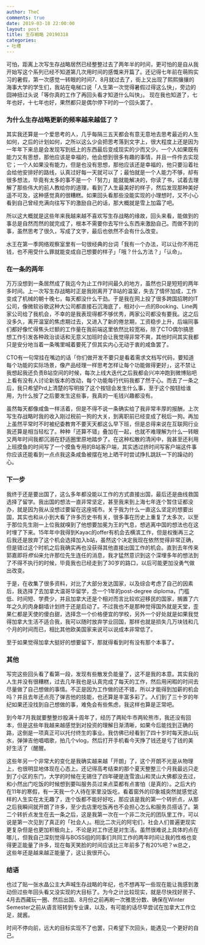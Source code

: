 ```yaml
---
author: TheC
comments: true
date: 2019-03-18 22:00:00
layout: post
title: 生存戦略 20190318
categories:
- 吐槽
---
```


可怕，距离上次写生存战略居然已经整整过去了两年半的时间，更可怕的是自从我开始写这个系列已经不知道第几次用时间的感慨来开篇了。还记得七年前在萌购实习的暑假，第一次感觉一转眼的时间7、8月就过去了，街上又出现了熙熙攘攘的海事大学的学生们，我站在电梯口说「人生第一次觉得暑假过得这么快」，旁边的囧神扭过头说「等你真的工作了再回头看才知道什么叫快」。
现在我也知道了，七年也好，十七年也好，果然都只是偶尔停下时的一个回头罢了。


### 为什么生存战略更新的频率越来越低了？

其实我还算是一个爱思考的人，几乎每隔三五天都会有意无意地去思考最近的人生如何，之后的计划如何，之所以这么少会把思考落到文字上，很大程度上还是因为一年年下来总是会发现写到纸上的东西最后变成现实的少而又少。一个人如果既有能力又有思想，那他应该是幸福的，他会想到很多有趣的事情，并且一件件去实现它；一个人如果没有能力，但是也没有思想，那他应该还是幸福的，他只要沿着社会给他安排好的路线，认真过好每一天就可以了；最怕就是一个人能力不够，却有很多想法，毕竟有太多的事不是一个「努力」能就能解决的，你读了书，试着去理解了那些伟大的前人教给你的道理，看到了人生最美好的样子，然后发现那种美好遥不可及，这种感觉真的很糟糕。如果回头看那些没能实现的小理想时，又不小心看到自己曾经充满向往写下的激励自己的话，那大概就是雪上加霜了吧。

所以这大概就是这些年来我越来越不喜欢写生存战略的缘故，回头来看，能做到的事总是自然而然的就完成了，根本不需要你去写什么东西来激励自己。而做不到的事，虽然思考了很久，写成了文字，最后也依然不会有什么改变。

水王在第一季网络观察室里有一句很经典的台词「我有一个办法，可以让你不用花钱，也不用受什么罪就能变成自己想要的样子」「哦？什么方法？」「认命」。


### 在一条的两年

万万没想到一条居然成了我迄今为止工作时间最久的地方，虽然也只是短短的两年多时间。上一次写生存战略时正是我刚离开了B站的温室，失去了情怀加成，工作变成了机械的朝十晚七，每天都没什么干劲。于是我在网上投了很多跨国招聘的IT公司，像微软谷歌这种大公司都直接石沉海底了，相对小一点的Booking、Line两家公司给了我机会，不幸的是我表现得都不够优秀，两家公司都没有要我。这之后没多久，离开温室的焦虑期过去，又进入了新的倦怠期，工资稳步上升，后端同事们都好像忙得焦头烂额的工作量在我前端这里依然比较宽裕，除了CTO偶尔搞思想工作引发各种政治谈话和无意义加班时会让我觉得非常不爽，其他时间其实我都只是安分地当着一条嘴里喊着要死了但其实内心无动于衷的咸鱼罢了。

CTO有一句常挂在嘴边的话「你们做开发不要只是看着需求文档写代码，要知道每个功能的实际场景，像产品经理一样思考怎样让每个功能做得更好」，这不禁让我想起我还负责B站空间的时候，每次上线大迭代之后我都会兴冲冲跑到微博贴吧上看有没有人讨论新版本的改动，每个功能每行代码我都了然于心。而去了一条之后，我只希望Prd上清楚的写明按了这个按钮会发生什么事，至于这个按钮给谁用，为什么按了之后要发生这些事，我真的一毛钱兴趣都没有。

虽然每天都像咸鱼一样活着，但是不得不说一条确实给了我非常丰厚的报酬，上次写生存战略时我的收入刚过税前一狗的大关，到离职前已经变成了税后一狗。再加上虽然平常时不时被纪委教育不要天天都这么早下班，但是总得来说在互联网行业我还算是相当轻松了。种种「还算不错」叠加在一起，也就不难理解为什么一转眼又两年时间我都沉溺在舒适圈里原地踏步了。在这种松散的清闲中，我甚至还利用上班摸鱼的时间写了一个摸鱼专用的B站客户端，其实透过挤时间写客户端这件事你应该还能看到一点点我这条咸鱼被摆在地上晒干时尝试挣扎跳跃一下的躁动的心。


### 下一步

我终于还是要出国了，这么多年都没能以工作的方式直接出国，最后还是曲线救国选择了留学。我出国的想法一直非常坚定，甚至我来到上海七年连个暂住证都没办，就是因为我从没想过要留在这座城市。关于我为什么一直这么坚定的想要出国，其实也和从小到大看了许多历史书有关，很多事在历史上重复了太多次，以至于那位先生刚一上位我就嗅到了他想要加冕为王的气息，想逃离中国的想法也在这时埋了下来。15年年中我得到Kayac的offer有机会去横滨工作，但是权衡再三之后我还是放弃了这个机会选择加入b站，虽然这个决定我现在依然觉得非常正确，但是错过这个时机之后我确实再也没获得其他直接出国工作的机会。直到去年传来郭嘉即将*修仙*来允许那位先生连任的消息，我才猛然意识到这个深埋多年的想法到了不得不执行的时候，毕竟我也已经走到了30岁的路口，以后可能更加没勇气做出改变。

于是，在收集了很多资料，对比了大部分发达国家，以及综合考虑了自己的因素后，我选择了去加拿大温哥华留学，念一个1年的post-degree diploma，门槛低、时间短、学费少，并且加拿大还是个相对而言比较欢迎移民的国家，搁置了六年之久的肉身翻墙计划终于还是启动了。不过我也不是那种觉得国外就是天堂，歪果仁都是天使的傻白甜，选择念一个价格便宜的学校，另外一个好处就是如果我觉得加拿大生活不适合我，我可以随时放弃学业回国，那样也就是损失几万块钱和几个月的时间而已，相比其他欧美国家来说可以说成本非常低了。

至于如果觉得加拿大挺好的想要留下，那就得看到时有没有那个本事了。


### 其他

写完这些回头看了看第一段，发现有些散发负能量了，这不是我的本意。其实我的人生并没有很糟糕，过去几年我也是认真完成了每天的工作，然后用闲暇的时间去尽量做了自己想做的事情。不正是因为工作做的还不错，所以才能得到加薪的机会吗？并且去年还点亮了弹吉他的技能，也还算是丰富多彩了。人们到了三十岁的年纪如果还没找到自己想做的事，难免会有些焦虑，我这样也算是正常吧。

到今年7月我就要整整炒股满十周年了，经历了两轮牛市两轮熊市，我还没有回本，但是这些年我越来越感觉到对投资的理解日渐清晰，如果今后能找到正确的路，这倒是一项真正可以托付终生的事业。我仿佛已经看到了四十岁时每天游山玩水，弹弹吉他唱唱歌，拍几个vlog，然后打开手机看今天挣了钱还是亏了钱的美好生活了（醒醒。

这些年另一个非常大的变化是我确实越来越「开朗」了，这个开朗不光是从物理上，也很明显地体现在心态上。还记得高考结束的那个夏天整整三个月我最远只走到了小区的东门，大学的时候在无锡住了四年硬是连雪浪山和灵山大佛都没去过，和小然出门吃饭的时候想到要叫服务员过来点菜都有点害怕（是真的）。之后大约在11年的寒假，有一天我一个人待在家里没饭吃，看着窗外的印象城突然就感觉这样的人生实在太无趣了，连个饭都不能好好吃，那应该是我的第一个转折点，从那之后我瞬间就开朗了许多，至少去店里吃饭再也不会担心怎么和服务员搭话了。第二个转折点发生在去一条之后，这是我第一次在一个非二次元的团队里工作，可以说是第一次见到了真正的「社会人」。相比二次元的阿宅们，社会人们普遍更现实更复杂但是也更加积极向上，不论是对工作还是对生活。虽然很难说上具体的点在哪儿，但我自己深刻觉得与BOSS组的同事们共同工作的两年时间让我的性格也变得更正能量了许多，现在每天笑脸的时间应该比三年前多了有20%吧？w总之，这些年还是越来越正能量了，这让我很开心。


### 结语

也过了贴一张水晶公主大声喊生存战略的年纪，也不想再写一些现在能让我感到激动但过些年回头看又没实现的大目标了。为今之计比较现实，就是尽快找好房子、4月去西藏玩一圈、然后出国、8月份之前再刷一次雅思分数、确保在Winter Semester之前从语言班转到专业课，以及，有可能的话尽早尝试在加拿大工作立足，就酱。

时间不停向前，远大的目标实现不了也罢，只希望下次回头，能遇见一个更好的自己。